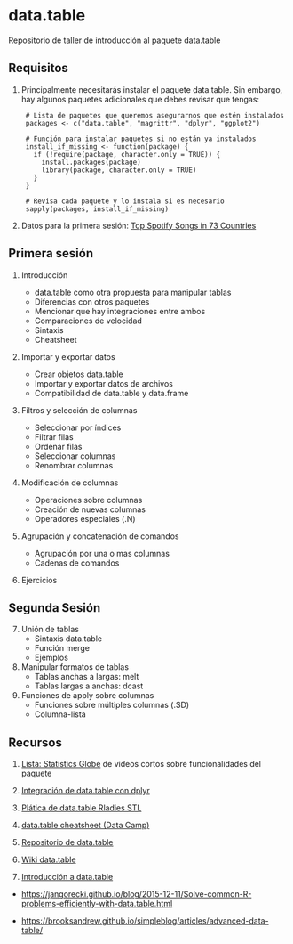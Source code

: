 # data.table
Repositorio de taller de introducción al paquete data.table 

## Requisitos
1. Principalmente necesitarás instalar el paquete data.table. Sin embargo, hay algunos paquetes adicionales que debes revisar que tengas:
   ```
    # Lista de paquetes que queremos asegurarnos que estén instalados
    packages <- c("data.table", "magrittr", "dplyr", "ggplot2")
    
    # Función para instalar paquetes si no están ya instalados
    install_if_missing <- function(package) {
      if (!require(package, character.only = TRUE)) {
        install.packages(package)
        library(package, character.only = TRUE)
      }
    }
    
    # Revisa cada paquete y lo instala si es necesario
    sapply(packages, install_if_missing)
   ```
2. Datos para la primera sesión: [Top Spotify Songs in 73 Countries](https://www.kaggle.com/datasets/asaniczka/top-spotify-songs-in-73-countries-daily-updated/data)

## Primera sesión 

1. Introducción

    - data.table como otra propuesta para manipular tablas
    - Diferencias con otros paquetes
    - Mencionar que hay integraciones entre ambos
    - Comparaciones de velocidad
    - Sintaxis
    - Cheatsheet 

2. Importar y exportar datos
    - Crear objetos data.table
    - Importar y exportar datos de archivos
    - Compatibilidad de data.table y data.frame

3. Filtros y selección de columnas
    - Seleccionar por índices
    - Filtrar filas
    - Ordenar filas
    - Seleccionar columnas
    - Renombrar columnas

4. Modificación de columnas
    - Operaciones sobre columnas
    - Creación de nuevas columnas
    - Operadores especiales (.N)

5. Agrupación y concatenación de comandos
    - Agrupación por una o mas columnas
    - Cadenas de comandos
    
6. Ejercicios
    
   

## Segunda Sesión 


7. Unión de tablas
    - Sintaxis data.table
    - Función merge 
    - Ejemplos
8. Manipular formatos de tablas
   - Tablas anchas a largas: melt
   - Tablas largas a anchas: dcast
9. Funciones de apply sobre columnas
   - Funciones sobre múltiples columnas (.SD)
   - Columna-lista
   




## Recursos 

1. [Lista: Statistics Globe](https://www.youtube.com/playlist?list=PLu6UwBFCnlEcb47DE-yWPjoEeZp10PDJz) de videos cortos sobre funcionalidades del paquete

2. [Integración de data.table con dplyr](https://www.youtube.com/watch?v=r0ricexnF6A&ab_channel=BusinessScience)

3. [Plática de data.table Rladies STL](https://www.youtube.com/watch?v=8wAv5nCRiUo&ab_channel=RLadiesSTL)

4. [data.table cheatsheet (Data Camp)](https://images.datacamp.com/image/upload/v1653830846/Marketing/Blog/data_table_cheat_sheet.pdf)

5. [Repositorio de data.table](https://github.com/Rdatatable/data.table)

6. [Wiki data.table](https://rdatatable.gitlab.io/data.table/) 

7. [Introducción a data.table](https://bookdown.org/paradinas_iosu/CursoR/data-table.html)

- https://jangorecki.github.io/blog/2015-12-11/Solve-common-R-problems-efficiently-with-data.table.html

- https://brooksandrew.github.io/simpleblog/articles/advanced-data-table/

